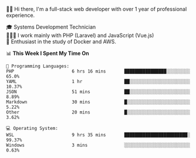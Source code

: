 🧑🏻 Hi there, I'm a full-stack web developer with over 1 year of professional experience.

🎓 Systems Development Technician<br/>
🧑🏻‍💻 I work mainly with PHP (Laravel) and JavaScript (Vue.js)<br/>
📘 Enthusiast in the study of Docker and AWS.<br/>

<!--START_SECTION:waka-->
📊 **This Week I Spent My Time On** 

```text
💬 Programming Languages: 
PHP                      6 hrs 16 mins       ████████████████░░░░░░░░░   65.0% 
YAML                     1 hr                ██░░░░░░░░░░░░░░░░░░░░░░░   10.37% 
JSON                     51 mins             ██░░░░░░░░░░░░░░░░░░░░░░░   8.89% 
Markdown                 30 mins             █░░░░░░░░░░░░░░░░░░░░░░░░   5.22% 
Other                    20 mins             █░░░░░░░░░░░░░░░░░░░░░░░░   3.62%

💻 Operating System: 
WSL                      9 hrs 35 mins       ████████████████████████░   99.37% 
Windows                  3 mins              ░░░░░░░░░░░░░░░░░░░░░░░░░   0.63%

```


<!--END_SECTION:waka-->

